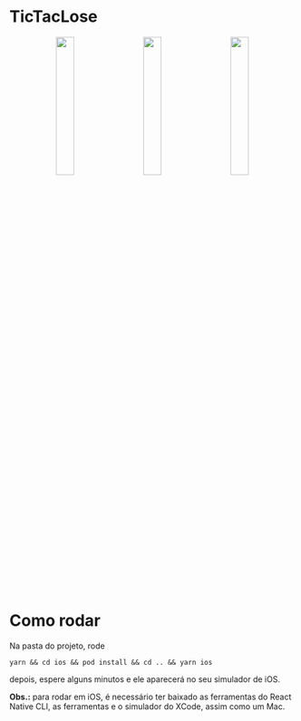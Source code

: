 # TicTacLose

<p align="center">
  <img align="center" src="https://user-images.githubusercontent.com/58156196/116820991-35012b80-ab4e-11eb-808f-d79090222924.png" width="25%" />
  <img width="20" />
  <img align="center" src="https://user-images.githubusercontent.com/58156196/116820992-3599c200-ab4e-11eb-83b3-70de3d59a610.png" width="25%" />
  <img width="20" />
  <img align="center" src="https://user-images.githubusercontent.com/58156196/116820989-33376800-ab4e-11eb-9107-2c88da4a2085.png" width="25%" />
</p>

# Como rodar

Na pasta do projeto, rode

```yarn && cd ios && pod install && cd .. && yarn ios```

depois, espere alguns minutos e ele aparecerá no seu simulador de iOS.

**Obs.:** para rodar em iOS, é necessário ter baixado as ferramentas do React Native CLI, as ferramentas e o simulador do XCode, assim como um Mac.
